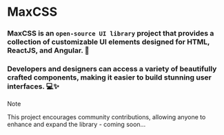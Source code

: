 # MaxCSS
### MaxCSS is an `open-source UI library` project that provides a collection of customizable UI elements designed for HTML, ReactJS, and Angular. 🚀
### Developers and designers can access a variety of beautifully crafted components, making it easier to build stunning user interfaces. 💻✨
> [!NOTE]
> This project encourages community contributions, allowing anyone to enhance and expand the library -
> coming soon...
